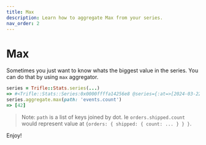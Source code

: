 ```yaml
---
title: Max
description: Learn how to aggregate Max from your series.
nav_order: 2
---
```


# Max

Sometimes you just want to know whats the biggest value in the series. You can do that by using `max` aggregator.

```ruby
series = Trifle::Stats.series(...)
=> #<Trifle::Stats::Series:0x0000ffffa14256e8 @series={:at=>[2024-03-22 19:38:00 +0000, 2024-03-22 19:39:00 +0000], :values=>[{events: {count: 42, sum: 2184}}, {events: {count: 33, sum: 1553}}]}>
series.aggregate.max(path: 'events.count')
=> [42]
```

> Note: `path` is a list of keys joined by dot. Ie `orders.shipped.count` would represent value at `{orders: { shipped: { count: ... } } }`.

Enjoy!
